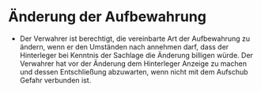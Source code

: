 # Änderung der Aufbewahrung

- Der Verwahrer ist berechtigt, die vereinbarte Art der Aufbewahrung zu ändern, wenn er den Umständen nach annehmen darf, dass der Hinterleger bei Kenntnis der Sachlage die Änderung billigen würde. Der Verwahrer hat vor der Änderung dem Hinterleger Anzeige zu machen und dessen Entschließung abzuwarten, wenn nicht mit dem Aufschub Gefahr verbunden ist.

